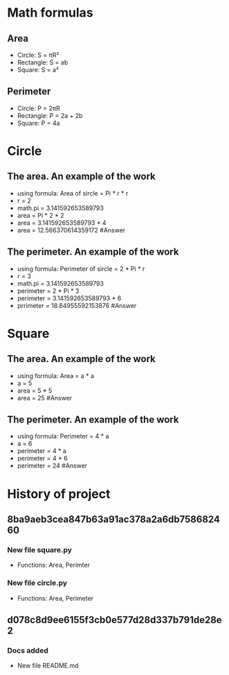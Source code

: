 # Math formulas
## Area
- Circle: S = πR²
- Rectangle: S = ab
- Square: S = a²

## Perimeter
- Circle: P = 2πR
- Rectangle: P = 2a + 2b
- Square: P = 4a

# Circle
## The area. An example of the work
- using formula: Area of sircle = Pi * r * r
- r = 2
- math.pi = 3.141592653589793
- area = Pi * 2 * 2
- area = 3.141592653589793 * 4
- area = 12.566370614359172 #Answer
## The perimeter. An example of the work
- using formula: Perimeter of sircle = 2 * Pi * r
- r = 3
- math.pi = 3.141592653589793
- perimeter = 2 * Pi * 3
- perimeter = 3.141592653589793 * 6
- prrimeter = 18.84955592153876 #Answer

# Square
## The area. An example of the work
- using formula: Area = a * a
- a = 5
- area = 5 * 5
- area = 25 #Answer
## The perimeter. An example of the work
- using formula: Perimeter = 4 * a
- a = 6
- perimeter = 4 * a
- perimeter = 4 * 6
- perimeter = 24 #Answer

# History of project
## 8ba9aeb3cea847b63a91ac378a2a6db758682460
### New file square.py
- Functions: Area, Perimter
### New file circle.py
- Functions: Area, Perimeter
## d078c8d9ee6155f3cb0e577d28d337b791de28e2
### Docs added
- New file README.md